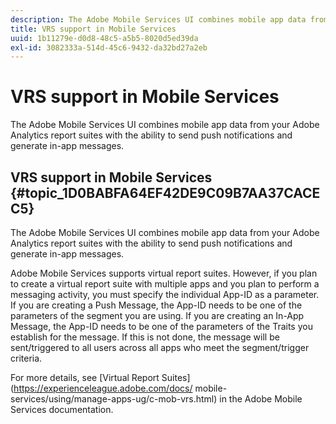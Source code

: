 ```yaml
---
description: The Adobe Mobile Services UI combines mobile app data from your Adobe Analytics report suites with the ability to send push notifications and generate in-app messages.
title: VRS support in Mobile Services
uuid: 1b11279e-d0d8-48c5-a5b5-8020d5ed39da
exl-id: 3082333a-514d-45c6-9432-da32bd27a2eb
---
```

# VRS support in Mobile Services

The Adobe Mobile Services UI combines mobile app data from your Adobe Analytics report suites with the ability to send push notifications and generate in-app messages.

## VRS support in Mobile Services {#topic_1D0BABFA64EF42DE9C09B7AA37CACEC5}

The Adobe Mobile Services UI combines mobile app data from your Adobe Analytics report suites with the ability to send push notifications and generate in-app messages.

Adobe Mobile Services supports virtual report suites. However, if you plan to create a virtual report suite with multiple apps and you plan to perform a messaging activity, you must specify the individual App-ID as a parameter. If you are creating a Push Message, the App-ID needs to be one of the parameters of the segment you are using. If you are creating an In-App Message, the App-ID needs to be one of the parameters of the Traits you establish for the message. If this is not done, the message will be sent/triggered to all users across all apps who meet the segment/trigger criteria.

For more details, see [Virtual Report Suites](https://experienceleague.adobe.com/docs/ mobile-services/using/manage-apps-ug/c-mob-vrs.html) in the Adobe Mobile Services documentation.
